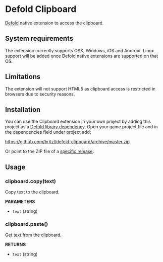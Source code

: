 # Defold Clipboard
[Defold](https://www.defold.com) native extension to access the clipboard.

## System requirements
The extension currently supports OSX, Windows, iOS and Android. Linux support will be added once Defold native extensions are supported on that OS.

## Limitations
The extension will not support HTML5 as clipboard access is restricted in browsers due to security reasons.

## Installation
You can use the Clipboard extension in your own project by adding this project as a [Defold library dependency](http://www.defold.com/manuals/libraries/). Open your game.project file and in the dependencies field under project add:

https://github.com/britzl/defold-clipboard/archive/master.zip

Or point to the ZIP file of a [specific release](https://github.com/britzl/defold-clipboard/releases).

## Usage

### clipboard.copy(text)
Copy text to the clipboard.

**PARAMETERS**
* ```text``` (string)

### clipboard.paste()
Get text from the clipboard.

**RETURNS**
* ```text``` (string)
